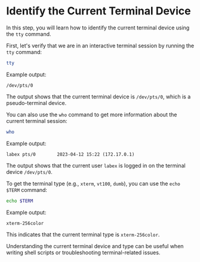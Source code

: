 # Identify the Current Terminal Device

In this step, you will learn how to identify the current terminal device using the `tty` command.

First, let's verify that we are in an interactive terminal session by running the `tty` command:

```bash
tty
```

Example output:

```
/dev/pts/0
```

The output shows that the current terminal device is `/dev/pts/0`, which is a pseudo-terminal device.

You can also use the `who` command to get more information about the current terminal session:

```bash
who
```

Example output:

```
labex pts/0        2023-04-12 15:22 (172.17.0.1)
```

The output shows that the current user `labex` is logged in on the terminal device `/dev/pts/0`.

To get the terminal type (e.g., `xterm`, `vt100`, `dumb`), you can use the `echo $TERM` command:

```bash
echo $TERM
```

Example output:

```
xterm-256color
```

This indicates that the current terminal type is `xterm-256color`.

Understanding the current terminal device and type can be useful when writing shell scripts or troubleshooting terminal-related issues.
